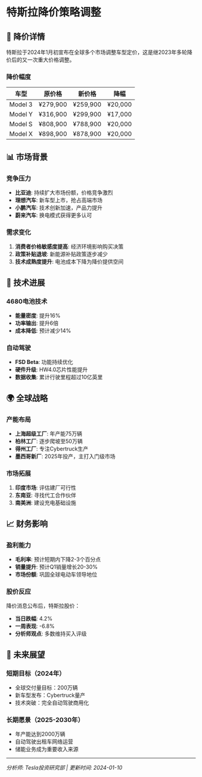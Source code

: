 # 特斯拉降价策略调整

## 🚗 降价详情

特斯拉于2024年1月初宣布在全球多个市场调整车型定价，这是继2023年多轮降价后的又一次重大价格调整。

### 降价幅度
| 车型 | 原价格 | 新价格 | 降幅 |
|------|-------|-------|------|
| Model 3 | ¥279,900 | ¥259,900 | ¥20,000 |
| Model Y | ¥316,900 | ¥299,900 | ¥17,000 |
| Model S | ¥808,900 | ¥788,900 | ¥20,000 |
| Model X | ¥898,900 | ¥878,900 | ¥20,000 |

## 📊 市场背景

### 竞争压力
- **比亚迪**: 持续扩大市场份额，价格竞争激烈
- **理想汽车**: 新车型上市，抢占高端市场
- **小鹏汽车**: 技术创新加速，产品力提升
- **蔚来汽车**: 换电模式获得更多认可

### 需求变化
1. **消费者价格敏感度提高**: 经济环境影响购买决策
2. **政策补贴退坡**: 新能源补贴政策逐步减少
3. **技术成熟度提升**: 电池成本下降为降价提供空间

## 🔋 技术进展

### 4680电池技术
- **能量密度**: 提升16%
- **功率输出**: 提升6倍
- **成本降低**: 预计减少14%

### 自动驾驶
- **FSD Beta**: 功能持续优化
- **硬件升级**: HW4.0芯片性能提升
- **数据收集**: 累计行驶里程超过10亿英里

## 🌍 全球战略

### 产能布局
- **上海超级工厂**: 年产能75万辆
- **柏林工厂**: 逐步爬坡至50万辆
- **得州工厂**: 专注Cybertruck生产
- **墨西哥新厂**: 2025年投产，主打入门级市场

### 市场拓展
1. **印度市场**: 评估建厂可行性
2. **东南亚**: 寻找代工合作伙伴
3. **南美洲**: 建设充电基础设施

## 📈 财务影响

### 盈利能力
- **毛利率**: 预计短期内下降2-3个百分点
- **销量提升**: 预计Q1销量增长20-30%
- **市场份额**: 巩固全球电动车领导地位

### 股价反应
降价消息公布后，特斯拉股价：
- **当日跌幅**: 4.2%
- **一周表现**: -6.8%
- **分析师观点**: 多数维持买入评级

## 🔮 未来展望

### 短期目标（2024年）
- 全球交付量目标：200万辆
- 新车型发布：Cybertruck量产
- 技术突破：完全自动驾驶商用化

### 长期愿景（2025-2030年）
- 年产能达到2000万辆
- 自动驾驶出租车网络运营
- 储能业务成为重要收入来源

---
*分析师: Tesla投资研究部 | 更新时间: 2024-01-10* 